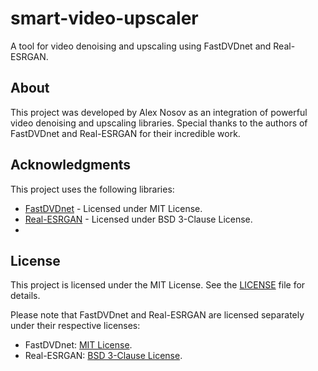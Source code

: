 # smart-video-upscaler
A tool for video denoising and upscaling using FastDVDnet and Real-ESRGAN.

## About
This project was developed by Alex Nosov as an integration of powerful video denoising and upscaling libraries. Special thanks to the authors of FastDVDnet and Real-ESRGAN for their incredible work.

## Acknowledgments
This project uses the following libraries:
- [FastDVDnet](https://github.com/m-tassano/fastdvdnet) - Licensed under MIT License.
- [Real-ESRGAN](https://github.com/xinntao/Real-ESRGAN) - Licensed under BSD 3-Clause License.
- 
## License
This project is licensed under the MIT License. See the [LICENSE](./LICENSE) file for details.

Please note that FastDVDnet and Real-ESRGAN are licensed separately under their respective licenses:
- FastDVDnet: [MIT License](https://github.com/m-tassano/fastdvdnet/blob/master/LICENSE).
- Real-ESRGAN: [BSD 3-Clause License](https://github.com/xinntao/Real-ESRGAN/blob/master/LICENSE).
